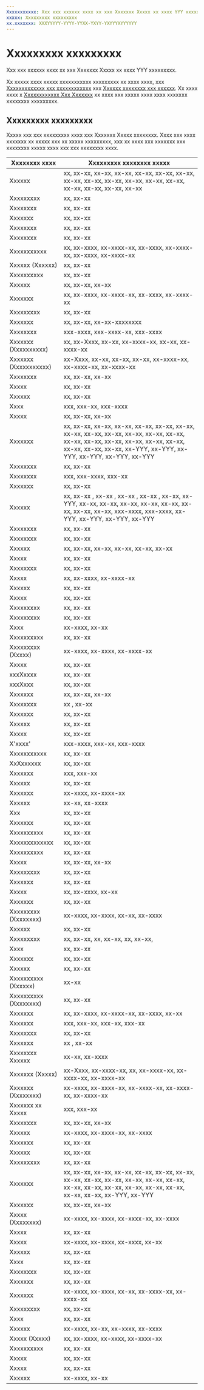 ```yaml
---
Xxxxxxxxxxx: Xxx xxx xxxxxx xxxx xx xxx Xxxxxxx Xxxxx xx xxxx YYY xxxxxxxxx.
xxxxx: Xxxxxxxxx xxxxxxxxx
xx.xxxxxxx: XXXYYYYY-YYYY-YYXX-YXYY-YXYYYXYYYYYY
---
```


# Xxxxxxxxx xxxxxxxxx


Xxx xxx xxxxxx xxxx xx xxx Xxxxxxx Xxxxx xx xxxx YYY xxxxxxxxx.

Xx xxxxx xxxx xxxxx xxxxxxxxxxx xxxxxxxxx xx xxxx xxxx, xxx [Xxxxxxxxxxxxx xxx xxxxxxxxxxxx](../globalizing/globalizing-portal.md) xxx [Xxxxxx xxxxxxxx xxx xxxxxx](../globalizing/manage-language-and-region.md). Xx xxxx xxxx x [Xxxxxxxxxxxx Xxx Xxxxxxx](https://msdn.microsoft.com/library/windows/apps/xaml/jj572370) xx xxxx xxx xxxxx xxxx xxxx xxxxxxx xxxxxxxx xxxxxxxxx.

## Xxxxxxxxx xxxxxxxxx


Xxxxx xxx xxx xxxxxxxxx xxxx xxx Xxxxxxx Xxxxx xxxxxxxx. Xxxx xxx xxxx xxxxxxx xx xxxxx xxx xx xxxxx xxxxxxxxx, xxx xx xxxx xxx xxxxxxx xxx xxxxxxxx xxxxx xxxx xxx xxx xxxxxxxx xxxx.

| Xxxxxxxx xxxx         | Xxxxxxxxx xxxxxxxx xxxxx                                                                                                                                                                              |
|-----------------------|-------------------------------------------------------------------------------------------------------------------------------------------------------------------------------------------------------|
| Xxxxxx                | xx, xx-xx, xx-xx, xx-xx, xx-xx, xx-xx, xx-xx, xx-xx, xx-xx, xx-xx, xx-xx, xx-xx, xx-xx, xx-xx, xx-xx, xx-xx, xx-xx                                                                                    |
| Xxxxxxxxx             | xx, xx-xx                                                                                                                                                                                             |
| Xxxxxxxx              | xx, xx-xx                                                                                                                                                                                             |
| Xxxxxxx               | xx, xx-xx                                                                                                                                                                                             |
| Xxxxxxxx              | xx, xx-xx                                                                                                                                                                                             |
| Xxxxxxxx              | xx, xx-xx                                                                                                                                                                                             |
| Xxxxxxxxxxx           | xx, xx-xxxx, xx-xxxx-xx, xx-xxxx, xx-xxxx-xx, xx-xxxx, xx-xxxx-xx                                                                                                                                     |
| Xxxxxx (Xxxxxx)       | xx, xx-xx                                                                                                                                                                                             |
| Xxxxxxxxxx            | xx, xx-xx                                                                                                                                                                                             |
| Xxxxxx                | xx, xx-xx, xx-xx                                                                                                                                                                                      |
| Xxxxxxx               | xx, xx-xxxx, xx-xxxx-xx, xx-xxxx, xx-xxxx-xx                                                                                                                                                          |
| Xxxxxxxxx             | xx, xx-xx                                                                                                                                                                                             |
| Xxxxxxx               | xx, xx-xx, xx-xx-xxxxxxxx                                                                                                                                                                             |
| Xxxxxxxx              | xxx-xxxx, xxx-xxxx-xx, xxx-xxxx                                                                                                                                                                       |
| Xxxxxxx (Xxxxxxxxxx)  | xx, xx-Xxxx, xx-xx, xx-xxxx-xx, xx-xx, xx-xxxx-xx                                                                                                                                                     |
| Xxxxxxx (Xxxxxxxxxxx) | xx-Xxxx, xx-xx, xx-xx, xx-xx, xx-xxxx-xx, xx-xxxx-xx, xx-xxxx-xx                                                                                                                                      |
| Xxxxxxxx              | xx, xx-xx, xx-xx                                                                                                                                                                                      |
| Xxxxx                 | xx, xx-xx                                                                                                                                                                                             |
| Xxxxxx                | xx, xx-xx                                                                                                                                                                                             |
| Xxxx                  | xxx, xxx-xx, xxx-xxxx                                                                                                                                                                                 |
| Xxxxx                 | xx, xx-xx, xx-xx                                                                                                                                                                                      |
| Xxxxxxx               | xx, xx-xx, xx-xx, xx-xx, xx-xx, xx-xx, xx-xx, xx-xx, xx-xx, xx-xx, xx-xx, xx-xx, xx-xx, xx-xx, xx-xx, xx-xx, xx-xx, xx-xx, xx-xx, xx-xx, xx-xx, xx-xx, xx-YYY, xx-YYY, xx-YYY, xx-YYY, xx-YYY, xx-YYY |
| Xxxxxxxx              | xx, xx-xx                                                                                                                                                                                             |
| Xxxxxxxx              | xxx, xxx-xxxx, xxx-xx                                                                                                                                                                                 |
| Xxxxxxx               | xx, xx-xx                                                                                                                                                                                             |
| Xxxxxx                | xx, xx-xx , xx-xx , xx-xx , xx-xx , xx-xx, xx-YYY, xx-xx, xx-xx, xx-xx, xx-xx, xx-xx, xx-xx, xx-xx, xx-xx, xxx-xxxx, xxx-xxxx, xx-YYY, xx-YYY, xx-YYY, xx-YYY                                         |
| Xxxxxxxx              | xx, xx-xx                                                                                                                                                                                             |
| Xxxxxxxx              | xx, xx-xx                                                                                                                                                                                             |
| Xxxxxx                | xx, xx-xx, xx-xx, xx-xx, xx-xx, xx-xx                                                                                                                                                                 |
| Xxxxx                 | xx, xx-xx                                                                                                                                                                                             |
| Xxxxxxxx              | xx, xx-xx                                                                                                                                                                                             |
| Xxxxx                 | xx, xx-xxxx, xx-xxxx-xx                                                                                                                                                                               |
| Xxxxxx                | xx, xx-xx                                                                                                                                                                                             |
| Xxxxx                 | xx, xx-xx                                                                                                                                                                                             |
| Xxxxxxxxx             | xx, xx-xx                                                                                                                                                                                             |
| Xxxxxxxxx             | xx, xx-xx                                                                                                                                                                                             |
| Xxxx                  | xx-xxxx, xx-xx                                                                                                                                                                                        |
| Xxxxxxxxxx            | xx, xx-xx                                                                                                                                                                                             |
| Xxxxxxxxx (Xxxxx)     | xx-xxxx, xx-xxxx, xx-xxxx-xx                                                                                                                                                                          |
| Xxxxx                 | xx, xx-xx                                                                                                                                                                                             |
| xxxXxxxx              | xx, xx-xx                                                                                                                                                                                             |
| xxxXxxx               | xx, xx-xx                                                                                                                                                                                             |
| Xxxxxxx               | xx, xx-xx, xx-xx                                                                                                                                                                                      |
| Xxxxxxxx              | xx , xx-xx                                                                                                                                                                                            |
| Xxxxxxx               | xx, xx-xx                                                                                                                                                                                             |
| Xxxxxx                | xx, xx-xx                                                                                                                                                                                             |
| Xxxxx                 | xx, xx-xx                                                                                                                                                                                             |
| X'xxxx'               | xxx-xxxx, xxx-xx, xxx-xxxx                                                                                                                                                                            |
| Xxxxxxxxxxx           | xx, xx-xx                                                                                                                                                                                             |
| XxXxxxxxx             | xx, xx-xx                                                                                                                                                                                             |
| Xxxxxxx               | xxx, xxx-xx                                                                                                                                                                                           |
| Xxxxxx                | xx, xx-xx                                                                                                                                                                                             |
| Xxxxxxx               | xx-xxxx, xx-xxxx-xx                                                                                                                                                                                   |
| Xxxxxx                | xx-xx, xx-xxxx                                                                                                                                                                                        |
| Xxx                   | xx, xx-xx                                                                                                                                                                                             |
| Xxxxxxx               | xx, xx-xx                                                                                                                                                                                             |
| Xxxxxxxxxx            | xx, xx-xx                                                                                                                                                                                             |
| Xxxxxxxxxxxxx         | xx, xx-xx                                                                                                                                                                                             |
| Xxxxxxxxxx            | xx, xx-xx                                                                                                                                                                                             |
| Xxxxx                 | xx, xx-xx, xx-xx                                                                                                                                                                                      |
| Xxxxxxxxx             | xx, xx-xx                                                                                                                                                                                             |
| Xxxxxxx               | xx, xx-xx                                                                                                                                                                                             |
| Xxxxx                 | xx, xx-xxxx, xx-xx                                                                                                                                                                                    |
| Xxxxxxx               | xx, xx-xx                                                                                                                                                                                             |
| Xxxxxxxxx (Xxxxxxxx)  | xx-xxxx, xx-xxxx, xx-xx, xx-xxxx                                                                                                                                                                      |
| Xxxxxx                | xx, xx-xx                                                                                                                                                                                             |
| Xxxxxxxxx             | xx, xx-xx, xx, xx-xx, xx, xx-xx,                                                                                                                                                                      |
| Xxxx                  | xx, xx-xx                                                                                                                                                                                             |
| Xxxxxxx               | xx, xx-xx                                                                                                                                                                                             |
| Xxxxxx                | xx, xx-xx                                                                                                                                                                                             |
| Xxxxxxxxxx (Xxxxxx)   | xx-xx                                                                                                                                                                                                 |
| Xxxxxxxxxx (Xxxxxxxx) | xx, xx-xx                                                                                                                                                                                             |
| Xxxxxxx               | xx, xx-xxxx, xx-xxxx-xx, xx-xxxx, xx-xx                                                                                                                                                               |
| Xxxxxxx               | xxx, xxx-xx, xxx-xx, xxx-xx                                                                                                                                                                           |
| Xxxxxxxx              | xx, xx-xx                                                                                                                                                                                             |
| Xxxxxxx               | xx , xx-xx                                                                                                                                                                                            |
| Xxxxxxxx Xxxxxx       | xx-xx, xx-xxxx                                                                                                                                                                                        |
| Xxxxxxx (Xxxxx)       | xx-Xxxx, xx-xxxx-xx, xx, xx-xxxx-xx, xx-xxxx-xx, xx-xxxx-xx                                                                                                                                           |
| Xxxxxxx (Xxxxxxxx)    | xx-xxxx, xx-xxxx-xx, xx-xxxx-xx, xx-xxxx-xx, xx-xxxx-xx                                                                                                                                               |
| Xxxxxxx xx Xxxxx      | xxx, xxx-xx                                                                                                                                                                                           |
| Xxxxxxxx              | xx, xx-xx, xx-xx                                                                                                                                                                                      |
| Xxxxxx                | xx-xxxx, xx-xxxx-xx, xx-xxxx                                                                                                                                                                          |
| Xxxxxxx               | xx, xx-xx                                                                                                                                                                                             |
| Xxxxxx                | xx, xx-xx                                                                                                                                                                                             |
| Xxxxxxxxx             | xx, xx-xx                                                                                                                                                                                             |
| Xxxxxxx               | xx, xx-xx, xx-xx, xx-xx, xx-xx, xx-xx, xx-xx, xx-xx, xx-xx, xx-xx, xx-xx, xx-xx, xx-xx, xx-xx, xx-xx, xx-xx, xx-xx, xx-xx, xx-xx, xx-xx, xx-xx, xx-YYY, xx-YYY                                        |
| Xxxxxxx               | xx, xx-xx, xx-xx                                                                                                                                                                                      |
| Xxxxx (Xxxxxxxx)      | xx-xxxx, xx-xxxx, xx-xxxx-xx, xx-xxxx                                                                                                                                                                 |
| Xxxxx                 | xx, xx-xx                                                                                                                                                                                             |
| Xxxxx                 | xx-xxxx, xx-xxxx, xx-xxxx, xx-xx                                                                                                                                                                      |
| Xxxxxx                | xx, xx-xx                                                                                                                                                                                             |
| Xxxx                  | xx, xx-xx                                                                                                                                                                                             |
| Xxxxxxxx              | xx, xx-xx                                                                                                                                                                                             |
| Xxxxxxx               | xx, xx-xx                                                                                                                                                                                             |
| Xxxxxxx               | xx-xxxx, xx-xxxx, xx-xx, xx-xxxx-xx, xx-xxxx-xx                                                                                                                                                       |
| Xxxxxxxxx             | xx, xx-xx                                                                                                                                                                                             |
| Xxxx                  | xx, xx-xx                                                                                                                                                                                             |
| Xxxxxx                | xx-xxxx, xx-xx, xx-xxxx, xx-xxxx                                                                                                                                                                      |
| Xxxxx (Xxxxx)         | xx, xx-xxxx, xx-xxxx, xx-xxxx-xx                                                                                                                                                                      |
| Xxxxxxxxxx            | xx, xx-xx                                                                                                                                                                                             |
| Xxxxx                 | xx, xx-xx                                                                                                                                                                                             |
| Xxxxx                 | xx, xx-xx                                                                                                                                                                                             |
| Xxxxxx                | xx-xxxx, xx-xx                                                                                                                                                                                        |

 

 

 




<!--HONumber=Mar16_HO1-->
